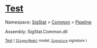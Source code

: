 # [Test](./IClassifier-100663477.md)

Namespace: [SigStat]() > [Common](./../../README.md) > [Pipeline](./../README.md)

Assembly: SigStat.Common.dll

<sub>[Test](./IClassifier-100663477.md) ( [`ISignerModel`](./../ISignerModel.md) model, [`Signature`](./../../Signature.md) signature )         </sub>
